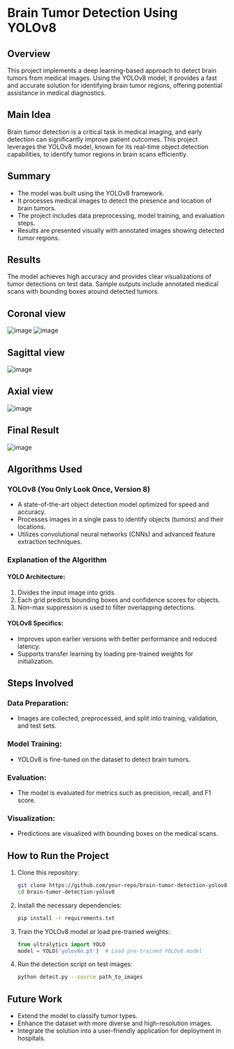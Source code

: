 # Brain Tumor Detection Using YOLOv8

## Overview
This project implements a deep learning-based approach to detect brain tumors from medical images. Using the YOLOv8 model, it provides a fast and accurate solution for identifying brain tumor regions, offering potential assistance in medical diagnostics.

## Main Idea
Brain tumor detection is a critical task in medical imaging, and early detection can significantly improve patient outcomes. This project leverages the YOLOv8 model, known for its real-time object detection capabilities, to identify tumor regions in brain scans efficiently.

## Summary
- The model was built using the YOLOv8 framework.
- It processes medical images to detect the presence and location of brain tumors.
- The project includes data preprocessing, model training, and evaluation steps.
- Results are presented visually with annotated images showing detected tumor regions.

## Results
The model achieves high accuracy and provides clear visualizations of tumor detections on test data. Sample outputs include annotated medical scans with bounding boxes around detected tumors.

## Coronal view
![image](https://github.com/user-attachments/assets/ec0465fa-5a9b-4c3d-b299-f50008adb2f9)
![image](https://github.com/user-attachments/assets/5f8d35a1-efd1-4acc-ad8f-bbd2f35064be)


## Sagittal view
![image](https://github.com/user-attachments/assets/34f2bc8f-fa34-41b7-b8fe-5023def6fced)

## Axial view
![image](https://github.com/user-attachments/assets/8fd978f3-e4b4-44d9-8c21-834e6021fb19)

## Final Result
![image](https://github.com/user-attachments/assets/d0b7b9f3-9d36-4fc9-997b-f5f251de6ccd)





## Algorithms Used
### YOLOv8 (You Only Look Once, Version 8)
- A state-of-the-art object detection model optimized for speed and accuracy.
- Processes images in a single pass to identify objects (tumors) and their locations.
- Utilizes convolutional neural networks (CNNs) and advanced feature extraction techniques.

### Explanation of the Algorithm
#### YOLO Architecture:
1. Divides the input image into grids.
2. Each grid predicts bounding boxes and confidence scores for objects.
3. Non-max suppression is used to filter overlapping detections.

#### YOLOv8 Specifics:
- Improves upon earlier versions with better performance and reduced latency.
- Supports transfer learning by loading pre-trained weights for initialization.

## Steps Involved
### Data Preparation:
- Images are collected, preprocessed, and split into training, validation, and test sets.

### Model Training:
- YOLOv8 is fine-tuned on the dataset to detect brain tumors.

### Evaluation:
- The model is evaluated for metrics such as precision, recall, and F1 score.

### Visualization:
- Predictions are visualized with bounding boxes on the medical scans.

## How to Run the Project
1. Clone this repository:
    ```bash
    git clone https://github.com/your-repo/brain-tumor-detection-yolov8.git
    cd brain-tumor-detection-yolov8
    ```

2. Install the necessary dependencies:
    ```bash
    pip install -r requirements.txt
    ```

3. Train the YOLOv8 model or load pre-trained weights:
    ```python
    from ultralytics import YOLO
    model = YOLO('yolov8n.pt')  # Load pre-trained YOLOv8 model
    ```

4. Run the detection script on test images:
    ```bash
    python detect.py --source path_to_images
    ```

## Future Work
- Extend the model to classify tumor types.
- Enhance the dataset with more diverse and high-resolution images.
- Integrate the solution into a user-friendly application for deployment in hospitals.
